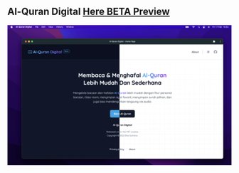 ## Al-Quran Digital [Here BETA Preview](https://alquran-digital.vercel.app/)

![Al-Quran Digital ID](alquran.png)
